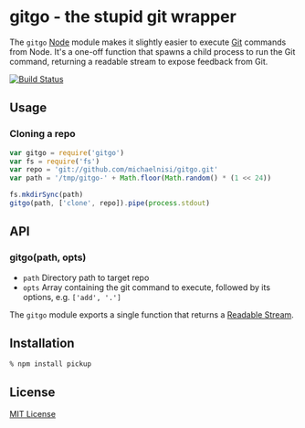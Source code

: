 # gitgo - the stupid git wrapper

The `gitgo` [Node](http://nodejs.org/) module makes it slightly easier to execute [Git](http://git-scm.com/) commands from Node. It's a one-off function that spawns a child process to run the Git command, returning a readable stream to expose feedback from Git.

[![Build Status](https://secure.travis-ci.org/michaelnisi/gitgo.png?branch=master)](https://travis-ci.org/michaelnisi/gitgo)

## Usage

### Cloning a repo

```js
var gitgo = require('gitgo')
var fs = require('fs')
var repo = 'git://github.com/michaelnisi/gitgo.git'
var path = '/tmp/gitgo-' + Math.floor(Math.random() * (1 << 24))

fs.mkdirSync(path)
gitgo(path, ['clone', repo]).pipe(process.stdout)
```

## API

### gitgo(path, opts)

- `path` Directory path to target repo
- `opts` Array containing the git command to execute, followed by its options, e.g. `['add', '.']`

The `gitgo` module exports a single function that returns a [Readable Stream](http://nodejs.org/api/stream.html#stream_class_stream_readable).

## Installation

```
% npm install pickup
```

## License

[MIT License](https://raw.github.com/michaelnisi/gitgo/master/LICENSE)
